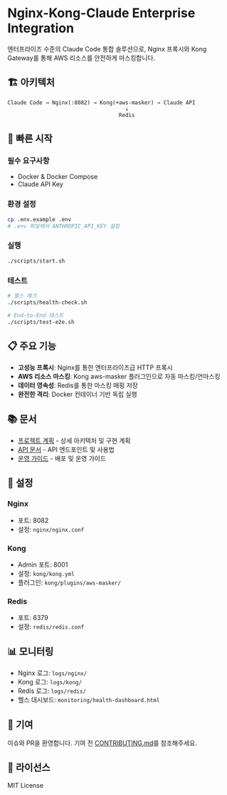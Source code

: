 # Nginx-Kong-Claude Enterprise Integration

엔터프라이즈 수준의 Claude Code 통합 솔루션으로, Nginx 프록시와 Kong Gateway를 통해 AWS 리소스를 안전하게 마스킹합니다.

## 🏗️ 아키텍처

```
Claude Code → Nginx(:8082) → Kong(+aws-masker) → Claude API
                                     ↓
                                   Redis
```

## 🚀 빠른 시작

### 필수 요구사항
- Docker & Docker Compose
- Claude API Key

### 환경 설정
```bash
cp .env.example .env
# .env 파일에서 ANTHROPIC_API_KEY 설정
```

### 실행
```bash
./scripts/start.sh
```

### 테스트
```bash
# 헬스 체크
./scripts/health-check.sh

# End-to-End 테스트
./scripts/test-e2e.sh
```

## 📋 주요 기능

- **고성능 프록시**: Nginx를 통한 엔터프라이즈급 HTTP 프록시
- **AWS 리소스 마스킹**: Kong aws-masker 플러그인으로 자동 마스킹/언마스킹
- **데이터 영속성**: Redis를 통한 마스킹 매핑 저장
- **완전한 격리**: Docker 컨테이너 기반 독립 실행

## 📚 문서

- [프로젝트 계획](PROJECT-PLAN.md) - 상세 아키텍처 및 구현 계획
- [API 문서](docs/API.md) - API 엔드포인트 및 사용법
- [운영 가이드](docs/OPERATIONS.md) - 배포 및 운영 가이드

## 🔧 설정

### Nginx
- 포트: 8082
- 설정: `nginx/nginx.conf`

### Kong
- Admin 포트: 8001
- 설정: `kong/kong.yml`
- 플러그인: `kong/plugins/aws-masker/`

### Redis
- 포트: 6379
- 설정: `redis/redis.conf`

## 📊 모니터링

- Nginx 로그: `logs/nginx/`
- Kong 로그: `logs/kong/`
- Redis 로그: `logs/redis/`
- 헬스 대시보드: `monitoring/health-dashboard.html`

## 🤝 기여

이슈와 PR을 환영합니다. 기여 전 [CONTRIBUTING.md](CONTRIBUTING.md)를 참조해주세요.

## 📝 라이선스

MIT License